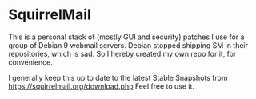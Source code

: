 # SquirrelMail

This is a personal stack of (mostly GUI and security) patches I use for a group of Debian 9 webmail servers. Debian stopped shipping SM in their repositories, which is sad. So I hereby created my own repo for it, for convenience.

I generally keep this up to date to the latest Stable Snapshots from https://squirrelmail.org/download.php
Feel free to use it.
